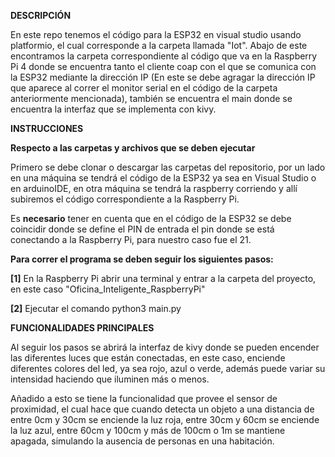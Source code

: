**DESCRIPCIÓN**

En este repo tenemos el código para la ESP32 en visual studio usando platformio, el cual corresponde a la carpeta llamada "Iot".
Abajo de este encontramos la carpeta correspondiente al código que va en la Raspberry Pi 4 donde se encuentra tanto el cliente coap con el que se comunica con la ESP32 mediante la dirección IP (En este se debe agragar la dirección IP que aparece al correr el monitor serial en el código de la carpeta anteriormente mencionada), también se encuentra el main donde se encuentra la interfaz que se implementa con kivy.

**INSTRUCCIONES**

**Respecto a las carpetas y archivos que se deben ejecutar**

Primero se debe clonar o descargar las carpetas del repositorio, por un lado en una máquina se tendrá el código de la ESP32 ya sea en Visual Studio o en arduinoIDE, en otra máquina se tendrá la raspberry corriendo y allí subiremos el código correspondiente a la Raspberry Pi.

Es **necesario** tener en cuenta que en el código de la ESP32 se debe coincidir donde se define el PIN de entrada el pin donde se está conectando a la Raspberry Pi, para nuestro caso fue el 21.

**Para correr el programa se deben seguir los siguientes pasos:**

**[1]** En la Raspberry Pi abrir una terminal y entrar a la carpeta del proyecto, en este caso "Oficina_Inteligente_RaspberryPi"

**[2]** Ejecutar el comando python3 main.py

**FUNCIONALIDADES PRINCIPALES**

Al seguir los pasos se abrirá la interfaz de kivy donde se pueden encender las diferentes luces que están conectadas, en este caso, enciende diferentes colores del led, ya sea rojo, azul o verde, además puede variar su intensidad haciendo que iluminen más o menos.

Añadido a esto se tiene la funcionalidad que provee el sensor de proximidad, el cual hace que cuando detecta un objeto a una distancia de entre 0cm y 30cm se enciende la luz roja, entre 30cm y 60cm se enciende la luz azul, entre 60cm y 100cm y más de 100cm o 1m se mantiene apagada, simulando la ausencia de personas en una habitación.
